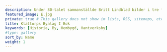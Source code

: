 ```yaml
---
description: Under 80-talet sammanställde Britt Lindblad bilder i tre fotoalbum på vår by. Detta är det första albumet. Dessa bilder är på albumen i sin helhet. För enskilda bilder som är enklare att visa på mobilen, se enbart "Klättors Byalag I". Tusen tack till Eva Ahrenstedt(Klättorp 116) för bilderna! Klicka på en bild för att se bildtext.
featured_image: E.jpg
private: true # This gallery does not show in lists, RSS, sitemaps, etc. On list pages, use cascade to hide descendants.
title: Klättorps Byalag I Bok
keywords: [Historia, By, Hembygd, Hantverksby]
#type: gallery
sort_by: Name
weight: 1
---
```

